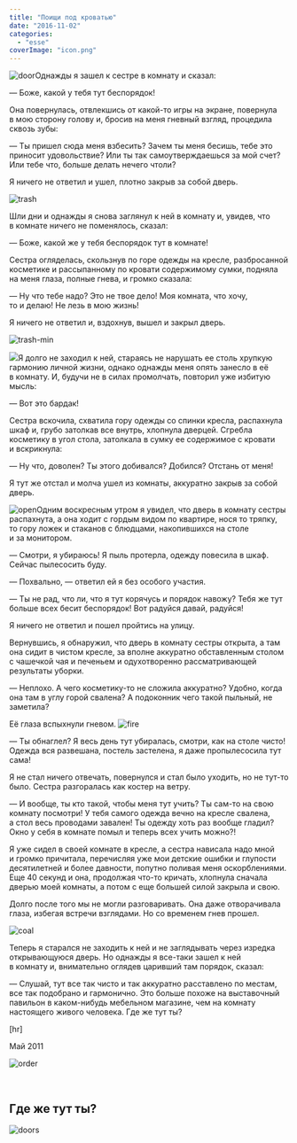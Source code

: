```yaml
---
title: "Поищи под кроватью"
date: "2016-11-02"
categories: 
  - "esse"
coverImage: "icon.png"
---
```


![door](images/door-206x300.png)Однажды я зашел к сестре в комнату и сказал:

— Боже, какой у тебя тут беспорядок!

Она повернулась, отвлекшись от какой-то игры на экране, повернула в мою сторону голову и, бросив на меня гневный взгляд, процедила сквозь зубы:

— Ты пришел сюда меня взбесить? Зачем ты меня бесишь, тебе это приносит удовольствие? Или ты так самоутверждаешься за мой счет? Или тебе что, больше делать нечего чтоли?

Я ничего не ответил и ушел, плотно закрыв за собой дверь.

![trash](images/trash.png)

Шли дни и однажды я снова заглянул к ней в комнату и, увидев, что в комнате ничего не поменялось, сказал:

— Боже, какой же у тебя беспорядок тут в комнате!

Сестра огляделась, скользнув по горе одежды на кресле, разбросанной косметике и рассыпанному по кровати содержимому сумки, подняла на меня глаза, полные гнева, и громко сказала:

— Ну что тебе надо? Это не твое дело! Моя комната, что хочу, то и делаю! Не лезь в мою жизнь!

Я ничего не ответил и, вздохнув, вышел и закрыл дверь.

![trash-min](images/trash-min.png)

![](images/shelf-590x1024.png)Я долго не заходил к ней, стараясь не нарушать ее столь хрупкую гармонию личной жизни, однако однажды меня опять занесло в её в комнату. И, будучи не в силах промолчать, повторил уже избитую мысль:

— Вот это бардак!

Сестра вскочила, схватила гору одежды со спинки кресла, распахнула шкаф и, грубо затолкав все внутрь, хлопнула дверцей. Сгребла косметику в угол стола, затолкала в сумку ее содержимое с кровати и вскрикнула:

— Ну что, доволен? Ты этого добивался? Добился? Отстань от меня!

Я тут же отстал и молча ушел из комнаты, аккуратно закрыв за собой дверь.

![open](images/open-714x1024.png)Одним воскресным утром я увидел, что дверь в комнату сестры распахнута, а она ходит с гордым видом по квартире, нося то тряпку, то гору ложек и стаканов с блюдцами, накопившихся на столе и за монитором.

— Смотри, я убираюсь! Я пыль протерла, одежду повесила в шкаф. Сейчас пылесосить буду.

— Похвально, — ответил ей я без особого участия.

— Ты не рад, что ли, что я тут корячусь и порядок навожу? Тебя же тут больше всех бесит беспорядок! Вот радуйся давай, радуйся!

Я ничего не ответил и пошел пройтись на улицу.

Вернувшись, я обнаружил, что дверь в комнату сестры открыта, а там она сидит в чистом кресле, за вполне аккуратно обставленным столом с чашечкой чая и печеньем и одухотворенно рассматривающей результаты уборки.

— Неплохо. А чего косметику-то не сложила аккуратно? Удобно, когда она там в углу горой свалена? А подоконник чего такой пыльный, не заметила?

Её глаза вспыхнули гневом. ![fire](images/fire-650x1024.png)

— Ты обнаглел? Я весь день тут убиралась, смотри, как на столе чисто! Одежда вся развешана, постель застелена, я даже пропылесосила тут сама!

Я не стал ничего отвечать, повернулся и стал было уходить, но не тут-то было. Сестра разгоралась как костер на ветру.

— И вообще, ты кто такой, чтобы меня тут учить? Ты сам-то на свою комнату посмотри! У тебя самого одежда вечно на кресле свалена, а стол весь проводами завален! Ты одежду хоть раз вообще гладил? Окно у себя в комнате помыл и теперь всех учить можно?!

Я уже сидел в своей комнате в кресле, а сестра нависала надо мной и громко причитала, перечисляя уже мои детские ошибки и глупости десятилетней и более давности, попутно поливая меня оскорблениями. Еще 40 секунд и она, продолжая что-то кричать, хлопнула сначала дверью моей комнаты, а потом с еще большей силой закрыла и свою.

Долго после того мы не могли разговаривать. Она даже отворачивала глаза, избегая встречи взглядами. Но со временем гнев прошел.

![coal](images/coal-300x212.png)

Теперь я старался не заходить к ней и не заглядывать через изредка открывающуюся дверь. Но однажды я все-таки зашел к ней в комнату и, внимательно оглядев царивший там порядок, сказал:

— Слушай, тут все так чисто и так аккуратно расставлено по местам, все так подобрано и гармонично. Это больше похоже на выставочный павильон в каком-нибудь мебельном магазине, чем на комнату настоящего живого человека. Где же тут ты?

\[hr\]

Май 2011

![order](images/order.png)

 

## Где же тут ты?

![doors](images/doors.png)
